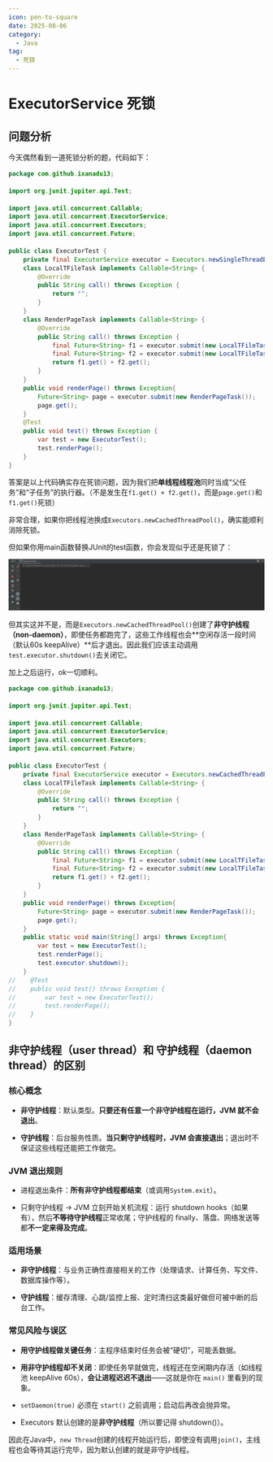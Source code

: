```yaml
---
icon: pen-to-square
date: 2025-08-06
category:
  - Java
tag:
  - 死锁
---
```


# ExecutorService 死锁

## 问题分析

今天偶然看到一道死锁分析的题，代码如下：

```java
package com.github.ixanadu13;

import org.junit.jupiter.api.Test;

import java.util.concurrent.Callable;
import java.util.concurrent.ExecutorService;
import java.util.concurrent.Executors;
import java.util.concurrent.Future;

public class ExecutorTest {
    private final ExecutorService executor = Executors.newSingleThreadExecutor();
    class LocalTFileTask implements Callable<String> {
        @Override
        public String call() throws Exception {
            return "";
        }
    }
    class RenderPageTask implements Callable<String> {
        @Override
        public String call() throws Exception {
            final Future<String> f1 = executor.submit(new LocalTFileTask());
            final Future<String> f2 = executor.submit(new LocalTFileTask());
            return f1.get() + f2.get();
        }
    }
    public void renderPage() throws Exception{
        Future<String> page = executor.submit(new RenderPageTask());
        page.get();
    }
    @Test
    public void test() throws Exception {
        var test = new ExecutorTest();
        test.renderPage();
    }
}
```

答案是以上代码确实存在死锁问题，因为我们把**单线程线程池**同时当成“父任务”和“子任务”的执行器。（不是发生在`f1.get() + f2.get()`，而是`page.get()`和`f1.get()`死锁）

非常合理，如果你把线程池换成`Executors.newCachedThreadPool()`，确实能顺利消除死锁。

但如果你用main函数替换JUnit的test函数，你会发现似乎还是死锁了：

![](/assets/images/java/Executor死锁.png)

但其实这并不是，而是`Executors.newCachedThreadPool()`创建了**非守护线程（non-daemon）**，即使任务都跑完了，这些工作线程也会**空闲存活一段时间（默认60s keepAlive）**后才退出。因此我们应该主动调用`test.executor.shutdown()`去关闭它。

加上之后运行，ok一切顺利。

```java
package com.github.ixanadu13;

import org.junit.jupiter.api.Test;

import java.util.concurrent.Callable;
import java.util.concurrent.ExecutorService;
import java.util.concurrent.Executors;
import java.util.concurrent.Future;

public class ExecutorTest {
    private final ExecutorService executor = Executors.newCachedThreadPool();
    class LocalTFileTask implements Callable<String> {
        @Override
        public String call() throws Exception {
            return "";
        }
    }
    class RenderPageTask implements Callable<String> {
        @Override
        public String call() throws Exception {
            final Future<String> f1 = executor.submit(new LocalTFileTask());
            final Future<String> f2 = executor.submit(new LocalTFileTask());
            return f1.get() + f2.get();
        }
    }
    public void renderPage() throws Exception{
        Future<String> page = executor.submit(new RenderPageTask());
        page.get();
    }
    public static void main(String[] args) throws Exception{
        var test = new ExecutorTest();
        test.renderPage();
        test.executor.shutdown();
    }
//    @Test
//    public void test() throws Exception {
//        var test = new ExecutorTest();
//        test.renderPage();
//    }
}
```

## 非守护线程（user thread）和 守护线程（daemon thread）的区别

### 核心概念
- **非守护线程**：默认类型。**只要还有任意一个非守护线程在运行，JVM 就不会退出**。

- **守护线程**：后台服务性质。**当只剩守护线程时，JVM 会直接退出**；退出时不保证这些线程还能把工作做完。

### JVM 退出规则
- 进程退出条件：**所有非守护线程都结束**（或调用`System.exit`）。

- 只剩守护线程 → JVM 立刻开始关机流程：运行 shutdown hooks（如果有），然后**不等待守护线程**正常收尾；守护线程的 finally、落盘、网络发送等都**不一定来得及完成**。

### 适用场景
- **非守护线程**：与业务正确性直接相关的工作（处理请求、计算任务、写文件、数据库操作等）。

- **守护线程**：缓存清理、心跳/监控上报、定时清扫这类最好做但可被中断的后台工作。

### 常见风险与误区
- **用守护线程做关键任务**：主程序结束时任务会被“硬切”，可能丢数据。

- **用非守护线程却不关闭**：即使任务早就做完，线程还在空闲期内存活（如线程池 keepAlive 60s），**会让进程迟迟不退出**——这就是你在 `main()` 里看到的现象。

- `setDaemon(true)` 必须在 `start()` 之前调用；启动后再改会抛异常。

- Executors 默认创建的是**非守护线程**（所以要记得 shutdown()）。

因此在Java中，`new Thread`创建的线程开始运行后，即使没有调用`join()`，主线程也会等待其运行完毕，因为默认创建的就是非守护线程。